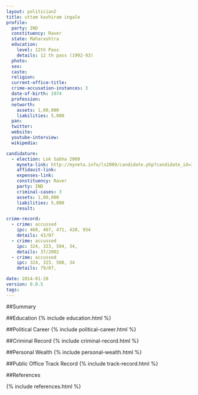 ```yaml
---
layout: politician2
title: uttam kashiram ingale
profile: 
  party: IND
  constituency: Raver
  state: Maharashtra
  education: 
    level: 12th Pass
    details: 12 th pass (1992-93)
  photo: 
  sex: 
  caste: 
  religion: 
  current-office-title: 
  crime-accusation-instances: 3
  date-of-birth: 1974
  profession: 
  networth: 
    assets: 1,00,000
    liabilities: 5,000
  pan: 
  twitter: 
  website: 
  youtube-interview: 
  wikipedia: 

candidature: 
  - election: Lok Sabha 2009
    myneta-link: http://myneta.info/ls2009/candidate.php?candidate_id=3477
    affidavit-link: 
    expenses-link: 
    constituency: Raver 
    party: IND
    criminal-cases: 3
    assets: 1,00,000
    liabilities: 5,000
    result:  

crime-record: 
  - crime: accussed
    ipc: 468, 467, 471, 420, 934
    details: 43/07 
  - crime: accussed
    ipc: 324, 323, 504, 34,
    details: 37/2002 
  - crime: accussed
    ipc: 324, 323, 508, 34
    details: 79/07, 

date: 2014-01-28
version: 0.0.5
tags: 
---
```

##Summary


##Education
{% include education.html %}


##Political Career
{% include political-career.html %}


##Criminal Record
{% include criminal-record.html %}


##Personal Wealth
{% include personal-wealth.html %}


##Public Office Track Record
{% include track-record.html %}


##References


{% include references.html %}